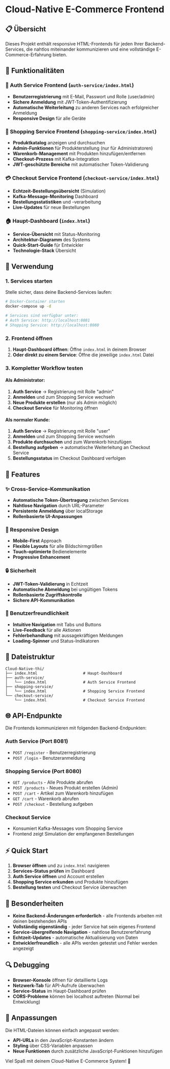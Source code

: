 # Cloud-Native E-Commerce Frontend

## 📋 Übersicht

Dieses Projekt enthält responsive HTML-Frontends für jeden Ihrer Backend-Services, die nahtlos miteinander kommunizieren und eine vollständige E-Commerce-Erfahrung bieten.

## 🎯 Funktionalitäten

### 🔐 Auth Service Frontend (`auth-service/index.html`)
- **Benutzerregistrierung** mit E-Mail, Passwort und Rolle (user/admin)
- **Sichere Anmeldung** mit JWT-Token-Authentifizierung
- **Automatische Weiterleitung** zu anderen Services nach erfolgreicher Anmeldung
- **Responsive Design** für alle Geräte

### 🛒 Shopping Service Frontend (`shopping-service/index.html`)
- **Produktkatalog** anzeigen und durchsuchen
- **Admin-Funktionen** für Produkterstellung (nur für Administratoren)
- **Warenkorb-Management** mit Produkten hinzufügen/entfernen
- **Checkout-Prozess** mit Kafka-Integration
- **JWT-geschützte Bereiche** mit automatischer Token-Validierung

### 💳 Checkout Service Frontend (`checkout-service/index.html`)
- **Echtzeit-Bestellungsübersicht** (Simulation)
- **Kafka-Message-Monitoring** Dashboard
- **Bestellungsstatistiken** und -verarbeitung
- **Live-Updates** für neue Bestellungen

### 🏠 Haupt-Dashboard (`index.html`)
- **Service-Übersicht** mit Status-Monitoring
- **Architektur-Diagramm** des Systems
- **Quick-Start-Guide** für Entwickler
- **Technologie-Stack** Übersicht

## 🚀 Verwendung

### 1. Services starten
Stelle sicher, dass deine Backend-Services laufen:
```bash
# Docker-Container starten
docker-compose up -d

# Services sind verfügbar unter:
# Auth Service: http://localhost:8081
# Shopping Service: http://localhost:8080
```

### 2. Frontend öffnen
1. **Haupt-Dashboard öffnen**: Öffne `index.html` in deinem Browser
2. **Oder direkt zu einem Service**: Öffne die jeweilige `index.html` Datei

### 3. Kompletter Workflow testen

#### Als Administrator:
1. **Auth Service** → Registrierung mit Rolle "admin"
2. **Anmelden** und zum Shopping Service wechseln  
3. **Neue Produkte erstellen** (nur als Admin möglich)
4. **Checkout Service** für Monitoring öffnen

#### Als normaler Kunde:
1. **Auth Service** → Registrierung mit Rolle "user"
2. **Anmelden** und zum Shopping Service wechseln
3. **Produkte durchsuchen** und zum Warenkorb hinzufügen
4. **Bestellung aufgeben** → automatische Weiterleitung an Checkout Service
5. **Bestellungsstatus** im Checkout Dashboard verfolgen

## 🔧 Features

### ✨ Cross-Service-Kommunikation
- **Automatische Token-Übertragung** zwischen Services
- **Nahtlose Navigation** durch URL-Parameter
- **Persistente Anmeldung** über localStorage
- **Rollenbasierte UI-Anpassungen**

### 📱 Responsive Design
- **Mobile-First** Approach
- **Flexible Layouts** für alle Bildschirmgrößen
- **Touch-optimierte** Bedienelemente
- **Progressive Enhancement**

### 🔒 Sicherheit
- **JWT-Token-Validierung** in Echtzeit
- **Automatische Abmeldung** bei ungültigen Tokens
- **Rollenbasierte Zugriffskontrolle**
- **Sichere API-Kommunikation**

### 🎨 Benutzerfreundlichkeit
- **Intuitive Navigation** mit Tabs und Buttons
- **Live-Feedback** für alle Aktionen
- **Fehlerbehandlung** mit aussagekräftigen Meldungen
- **Loading-Spinner** und Status-Indikatoren

## 📁 Dateistruktur

```
Cloud-Native-thi/
├── index.html                    # Haupt-Dashboard
├── auth-service/
│   └── index.html                # Auth Service Frontend
├── shopping-service/
│   └── index.html                # Shopping Service Frontend
└── checkout-service/
    └── index.html                # Checkout Service Frontend
```

## 🌐 API-Endpunkte

Die Frontends kommunizieren mit folgenden Backend-Endpunkten:

### Auth Service (Port 8081)
- `POST /register` - Benutzerregistrierung
- `POST /login` - Benutzeranmeldung

### Shopping Service (Port 8080)
- `GET /products` - Alle Produkte abrufen
- `POST /products` - Neues Produkt erstellen (Admin)
- `POST /cart` - Artikel zum Warenkorb hinzufügen
- `GET /cart` - Warenkorb abrufen
- `POST /checkout` - Bestellung aufgeben

### Checkout Service
- Konsumiert Kafka-Messages vom Shopping Service
- Frontend zeigt Simulation der empfangenen Bestellungen

## ⚡ Quick Start

1. **Browser öffnen** und zu `index.html` navigieren
2. **Services-Status prüfen** im Dashboard
3. **Auth Service öffnen** und Account erstellen
4. **Shopping Service erkunden** und Produkte hinzufügen
5. **Bestellung testen** und Checkout Service überwachen

## 🎯 Besonderheiten

- **Keine Backend-Änderungen erforderlich** - alle Frontends arbeiten mit deinen bestehenden APIs
- **Vollständig eigenständig** - jeder Service hat sein eigenes Frontend
- **Service-übergreifende Navigation** - nahtlose Benutzererfahrung
- **Echtzeit-Updates** - automatische Aktualisierung von Daten
- **Entwicklerfreundlich** - alle APIs werden getestet und Fehler werden angezeigt

## 🔍 Debugging

- **Browser-Konsole** öffnen für detaillierte Logs
- **Netzwerk-Tab** für API-Aufrufe überwachen
- **Service-Status** im Haupt-Dashboard prüfen
- **CORS-Probleme** können bei localhost auftreten (Normal bei Entwicklung)

## 📝 Anpassungen

Die HTML-Dateien können einfach angepasst werden:
- **API-URLs** in den JavaScript-Konstanten ändern
- **Styling** über CSS-Variablen anpassen
- **Neue Funktionen** durch zusätzliche JavaScript-Funktionen hinzufügen

Viel Spaß mit deinem Cloud-Native E-Commerce System! 🚀

